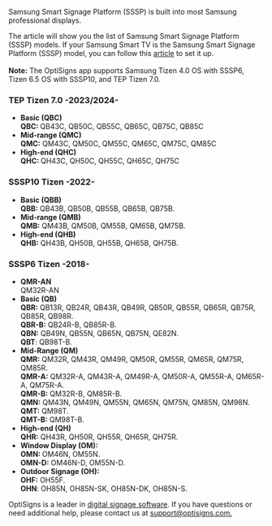 <p>Samsung Smart Signage Platform (SSSP) is built into most Samsung professional displays.</p>
<p>The article will show you the list of Samsung Smart Signage Platform (SSSP) models. If your Samsung Smart TV is the Samsung Smart Signage Platform (SSSP) model, you can follow this <a href="https://support.optisigns.com/hc/en-us/articles/11116333259283" target="_self">article</a> to set it up.<br><br><strong>Note:</strong> The OptiSigns app supports Samsung Tizen 4.0 OS with SSSP6, Tizen 6.5 OS with SSSP10, and TEP Tizen 7.0.</p>
<h3>TEP Tizen 7.0 -2023/2024-</h3>
<ul>
<li>
<strong>Basic (QBC)<br>QBC: </strong>QB43C, QB50C, QB55C, QB65C, QB75C, QB85C</li>
<li>
<strong>Mid-range (QMC)</strong><br><strong>QMC:</strong> QM43C, QM50C, QM55C, QM65C, QM75C, QM85C</li>
<li>
<strong>High-end (QHC)<br>QHC: </strong>QH43C, QH50C, QH55C, QH65C, QH75C</li>
</ul>
<h3 id="h_01HAE1YT9A842NF7NFVHPAMARX">SSSP10 Tizen -2022-</h3>
<ul>
<li>
<strong>Basic (QBB)</strong><br><strong>QBB:</strong> QB43B, QB50B, QB55B, QB65B, QB75B. </li>
<li>
<strong>Mid-range (QMB)</strong><br><strong>QMB:</strong> QM43B, QM50B, QM55B, QM65B, QM75B. </li>
<li>
<strong>High-end (QHB)</strong><br><strong>QHB:</strong> QH43B, QH50B, QH55B, QH65B, QH75B. </li>
</ul>
<h3 id="h_01HAE1YT9AVRENWG70YX83XQAQ">SSSP6 Tizen -2018-</h3>
<ul>
<li>
<strong>QMR-AN<br></strong>QM32R-AN</li>
<li>
<strong>Basic (QB)<br>QBR:</strong> QB13R, QB24R, QB43R, QB49R, QB50R, QB55R, QB65R, QB75R, QB85R, QB98R. <br><strong>QBR-B:</strong> QB24R-B, QB85R-B. <br><strong>QBN:</strong> QB49N, QB55N, QB65N, QB75N, QE82N.<br><strong>QBT</strong>: QB98T-B. </li>
<li>
<strong>Mid-Range (QM)<br>QMR:</strong> QM32R, QM43R, QM49R, QM50R, QM55R, QM65R, QM75R, QM85R.<br><strong>QMR-A:</strong> QM32R-A, QM43R-A, QM49R-A, QM50R-A, QM55R-A, QM65R-A, QM75R-A.<br><strong>QMR-B:</strong> QM32R-B, QM85R-B. <br><strong>QMN:</strong> QM43N, QM49N, QM55N, QM65N, QM75N, QM85N, QM98N.<br><strong>QMT:</strong> QM98T.<br><strong>QMT-B:</strong> QM98T-B. </li>
<li>
<strong>High-end (QH)</strong><br><strong>QHR:</strong> QH43R, QH50R, QH55R, QH65R, QH75R.</li>
<li>
<strong>Window Display (OM):<br>OMN: </strong>OM46N, OM55N.<br><strong>OMN-D:</strong> OM46N-D, OM55N-D.</li>
<li>
<strong>Outdoor Signage (OH):<br>OHF:</strong> OH55F.<br><strong>OHN</strong>: OH85N, OH85N-SK, OH85N-DK, OH85N-S.</li>
</ul>
<p>OptiSigns is a leader in <a href="https://www.optisigns.com/" target="_blank" rel="noopener noreferrer">digital signage software</a>. If you have questions or need additional help, please contact us at <a href="mailto:support@optisigns.com">support@optisigns.com.</a></p>